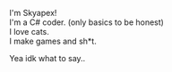 I'm Skyapex!  
I'm a C# coder. (only basics to be honest)  
I love cats.  
I make games and sh*t.  
  
Yea idk what to say.. 
